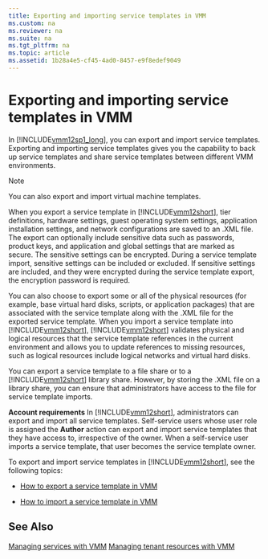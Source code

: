 ```yaml
---
title: Exporting and importing service templates in VMM
ms.custom: na
ms.reviewer: na
ms.suite: na
ms.tgt_pltfrm: na
ms.topic: article
ms.assetid: 1b28a4e5-cf45-4ad0-8457-e9f8edef9049
---
```

# Exporting and importing service templates in VMM
In [!INCLUDE[vmm12sp1_long](Token/vmm12sp1_long_md.md)], you can export and import service templates.  Exporting and importing service templates gives you the capability to back up service templates and share service templates between different VMM environments.

> [!NOTE]
> You can also export and import virtual machine templates.

When you export a service template in [!INCLUDE[vmm12short](Token/vmm12short_md.md)], tier definitions, hardware settings, guest operating system settings, application installation settings, and network configurations are saved to an .XML file. The export can optionally include sensitive data such as passwords, product keys, and application and global settings that are marked as secure. The sensitive settings can be encrypted. During a service template import, sensitive settings can be included or excluded. If sensitive settings are included, and they were encrypted during the service template export, the encryption password is required.

You can also choose to export some or all of the physical resources \(for example, base virtual hard disks, scripts, or application packages\) that are associated with the service template along with the .XML file for the exported service template. When you import a service template into [!INCLUDE[vmm12short](Token/vmm12short_md.md)], [!INCLUDE[vmm12short](Token/vmm12short_md.md)] validates physical and logical resources that the service template references in the current environment and allows you to update references to missing resources, such as logical resources include logical networks and virtual hard disks.

You can export a service template to a file share or to a [!INCLUDE[vmm12short](Token/vmm12short_md.md)] library share. However, by storing the .XML file on a library share, you can ensure that administrators have access to the file for service template imports.

**Account requirements** In [!INCLUDE[vmm12short](Token/vmm12short_md.md)], administrators can export and import all service templates. Self\-service users whose user role is assigned the **Author** action can export and import service templates that they have access to, irrespective of the owner. When a self\-service user imports a service template, that user becomes the service template owner.

To export and import service templates in [!INCLUDE[vmm12short](Token/vmm12short_md.md)], see the following topics:

-   [How to export a service template in VMM](How-to-export-a-service-template-in-VMM.md)

-   [How to import a service template in VMM](How-to-import-a-service-template-in-VMM.md)

## See Also
[Managing services with VMM](Managing-services-with-VMM.md)
[Managing tenant resources with VMM](Managing-tenant-resources-with-VMM.md)



